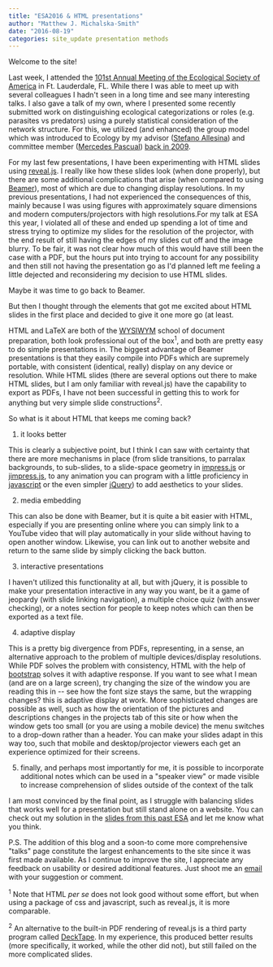 ```yaml
---
title: "ESA2016 & HTML presentations"
author: "Matthew J. Michalska-Smith"
date: "2016-08-19"
categories: site_update presentation methods
---
```


Welcome to the site!

Last week, I attended the [101st Annual Meeting of the Ecological Society of
America](http://esa.org/ftlauderdale/ "ESA2016") in Ft. Lauderdale, FL. While
there I was able to meet up with several colleagues I hadn't seen in a long time
and see many interesting talks. I also gave a talk of my own, where I presented
some recently submitted work on distinguishing ecological categorizations or
roles (e.g. parasites vs predators) using a purely statistical consideration of
the network structure. For this, we utilized (and enhanced) the group model
which was introduced to Ecology by my advisor ([Stefano
Allesina](http://allesinalab.uchicago.edu/)) and committee member ([Mercedes
Pascual](http://pondside.uchicago.edu/ecol-evol/people/pascual.html)) [back in
2009](http://onlinelibrary.wiley.com/doi/10.1111/j.1461-0248.2009.01321.x/abstract
"Food web models: a plea for groups").

For my last few presentations, I have been experimenting with HTML slides using
[reveal.js](https://github.com/hakimel/reveal.js/). I really like how these
slides look (when done properly), but there are some additional complications
that arise (when compared to using
[Beamer](https://en.wikipedia.org/wiki/Beamer_(LaTeX))), most of which are due
to changing display resolutions. In my previous presentations, I had not
experienced the consequences of this, mainly because I was using figures with
approximately square dimensions and modern computers/projectors with high
resolutions.For my talk at ESA this year, I violated all of these and ended up
spending a lot of time and stress trying to optimize my slides for the
resolution of the projector, with the end result of still having the edges of my
slides cut off and the image blurry. To be fair, it was not clear how much of
this would have still been the case with a PDF, but the hours put into trying to
account for any possibility and then still not having the presentation go as I'd
planned left me feeling a little dejected and reconsidering my decision to use
HTML slides.

Maybe it was time to go back to Beamer.

But then I thought through the elements that got me excited about HTML slides in
the first place and decided to give it one more go (at least.

HTML and LaTeX are both of the [WYSIWYM](https://en.wikipedia.org/wiki/WYSIWYM
"what you see is what you mean") school of document preparation, both look
professional out of the box<sup>1</sup>, and both are pretty easy to do simple
presentations in. The biggest advantage of Beamer presentations is that they
easily compile into PDFs which are supremely portable, with consistent
(identical, really) display on any device or resolution. While HTML slides
(there are several options out there to make HTML slides, but I am only familiar
with reveal.js) have the capability to export as PDFs, I have not been
successful in getting this to work for anything but very simple slide
constructions<sup>2</sup>.

So what is it about HTML that keeps me coming back?

1. it looks better

This is clearly a subjective point, but I think I can saw with certainty that
there are more mechanisms in place (from slide transitions, to parralax
backgrounds, to sub-slides, to a slide-space geometry in
[impress.js](https://github.com/impress/impress.js/) or
[jimpress.js](http://jmpressjs.github.io/jmpress.js/#/home), to any animation
you can program with a little proficiency in
[javascript](https://www.javascript.com/) or the even simpler
[jQuery](https://jquery.com/)) to add aesthetics to your slides.

2. media embedding

This can also be done with Beamer, but it is quite a bit easier with HTML,
especially if you are presenting online where you can simply link to a YouTube
video that will play automatically in your slide without having to open another
window. Likewise, you can link out to another website and return to the same
slide by simply clicking the back button.

3. interactive presentations

I haven't utilized this functionality at all, but with jQuery, it is possible to
make your presentation interactive in any way you want, be it a game of jeopardy
(with slide linking navigation), a multiple choice quiz (with answer checking),
or a notes section for people to keep notes which can then be exported as a text
file.
<!-- https://thiscouldbebetter.wordpress.com/2012/12/18/loading-editing-and-saving-a-text-file-in-html5-using-javascrip/ -->

4. adaptive display

This is a pretty big divergence from PDFs, representing, in a sense, an
alternative approach to the problem of multiple devices/display resolutions.
While PDF solves the problem with consistency, HTML with the help of
[bootstrap](http://getbootstrap.com/) solves it with adaptive response. If you
want to see what I mean (and are on a large screen), try changing the size of
the window you are reading this in -- see how the font size stays the same, but
the wrapping changes? this is adaptive display at work. More sophisticated
changes are possible as well, such as how the orientation of the pictures and
descriptions changes in the projects tab of this site or how when the window
gets too small (or you are using a mobile device) the menu switches to a
drop-down rather than a header. You can make your slides adapt in this way too,
such that mobile and desktop/projector viewers each get an experience optimized
for their screens.

5. finally, and perhaps most importantly for me, it is possible to incorporate
additional notes which can be used in a "speaker view" or made visible to
increase comprehension of slides outside of the context of the talk

I am most convinced by the final point, as I struggle with balancing slides that
works well for a presentation but still stand alone on a website. You can check
out my solution in the [slides from this past
ESA](michalska-smith.com/talks/ESA_08.2016/) and let me know what you think.

P.S. The addition of this blog and a soon-to come more comprehensive "talks"
page constitute the largest enhancements to the site since it was first
made available. As I continue to improve the site, I appreciate any feedback on
usability or desired additional features. Just shoot me an
[email](mailto:mjsmith@uchicago.edu) with your suggestion or comment.

<sup>1</sup> Note that HTML *per se* does not look good without some effort, but
when using a package of css and javascript, such as reveal.js, it is more comparable.

<sup>2</sup> An alternative to the built-in PDF rendering of reveal.js is a third
party program called [DeckTape](https://github.com/astefanutti/decktape). In my
experience, this produced better results (more specifically, it worked, while the
other did not), but still failed on the more complicated slides.
